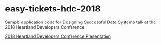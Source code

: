 # easy-tickets-hdc-2018
Sample application code for Designing Successful Data Systems talk at the 2018 Heartland Developers Conference

[2018 Heartland Developers Conference Presentation](presentation/index.html)
